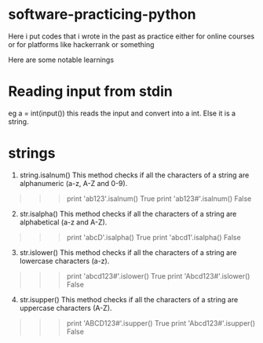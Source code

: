 # software-practicing-python

Here i put codes that i wrote in the past as practice
either for online courses or for platforms like hackerrank or something

Here are some notable learnings


# Reading input from stdin
eg a = int(input()) 
this reads the input and convert into a int. Else it is a string. 

# strings
1) string.isalnum() 
This method checks if all the characters of a string are alphanumeric (a-z, A-Z and 0-9).
>>> print 'ab123'.isalnum()
True
>>> print 'ab123#'.isalnum()
False

2) str.isalpha()
This method checks if all the characters of a string are alphabetical (a-z and A-Z).

>>> print 'abcD'.isalpha()
True
>>> print 'abcd1'.isalpha()
False

3) str.islower()
This method checks if all the characters of a string are lowercase characters (a-z).

>>> print 'abcd123#'.islower()
True
>>> print 'Abcd123#'.islower()
False

4) str.isupper()
This method checks if all the characters of a string are uppercase characters (A-Z).

>>> print 'ABCD123#'.isupper()
True
>>> print 'Abcd123#'.isupper()
False
